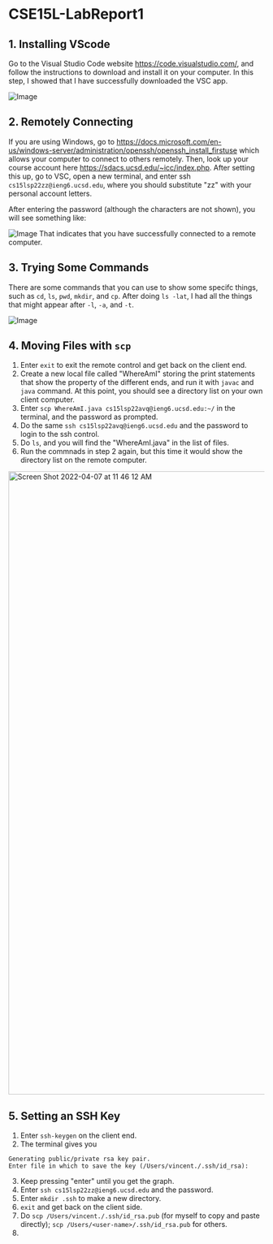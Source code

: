 # CSE15L-LabReport1

## 1. Installing VScode
Go to the Visual Studio Code website https://code.visualstudio.com/, and follow the instructions to download and install it on your computer.
In this step, I showed that I have successfully downloaded the VSC app.

![Image](<img width="1440" alt="Screen Shot 2022-03-31 at 6 28 39 PM" src="https://user-images.githubusercontent.com/103146938/162255778-9dd4eb08-623c-4d3e-b778-74558d00bca9.png">)
## 2. Remotely Connecting
If you are using Windows, go to https://docs.microsoft.com/en-us/windows-server/administration/openssh/openssh_install_firstuse which allows your computer to connect to others remotely. Then, look up your course account here https://sdacs.ucsd.edu/~icc/index.php. After setting this up, go to VSC, open a new terminal, and enter ssh `cs15lsp22zz@ieng6.ucsd.edu`, where you should substitute "zz" with your personal account letters.

After entering the password (although the characters are not shown), you will see something like:

![Image](<img width="1383" alt="Screen Shot 2022-04-07 at 10 09 48 AM" src="https://user-images.githubusercontent.com/103146938/162259088-39b06b18-c5f2-48b6-83c6-ebda8edaa4eb.png">)
That indicates that you have successfully connected to a remote computer.

## 3. Trying Some Commands
There are some commands that you can use to show some specifc things, such as `cd`, `ls`, `pwd`, `mkdir`, and `cp`. After doing `ls -lat`, I had all the things that might appear after `-l`, `-a`, and `-t`.

![Image](<img width="675" alt="Screen Shot 2022-03-31 at 6 39 12 PM" src="https://user-images.githubusercontent.com/103146938/162272598-e2145eb5-9bf9-4351-bfb0-61ae4497561f.png">)

## 4. Moving Files with `scp`
1. Enter `exit` to exit the remote control and get back on the client end.
2. Create a new local file called "WhereAmI" storing the print statements that show the property of the different ends, and run it with `javac` and `java` command. At this point, you should see a directory list on your own client computer.
3. Enter `scp WhereAmI.java cs15lsp22avq@ieng6.ucsd.edu:~/` in the terminal, and the password as prompted.
4. Do the same `ssh cs15lsp22avq@ieng6.ucsd.edu` and the password to login to the ssh control.
5. Do `ls`, and you will find the "WhereAmI.java" in the list of files.
6. Run the commnads in step 2 again, but this time it would show the directory list on the remote computer.

<img width="1228" alt="Screen Shot 2022-04-07 at 11 46 12 AM" src="https://user-images.githubusercontent.com/103146938/162275864-d29ae06b-43da-48ac-a575-719d4d017302.png">

## 5. Setting an SSH Key
1. Enter `ssh-keygen` on the client end.
2. The terminal gives you 
```
Generating public/private rsa key pair.
Enter file in which to save the key (/Users/vincent./.ssh/id_rsa): 
```
3. Keep pressing "enter" until you get the graph.
4. Enter `ssh cs15lsp22zz@ieng6.ucsd.edu` and the password.
5. Enter `mkdir .ssh` to make a new directory.
6. `exit` and get back on the client side.
7. Do `scp /Users/vincent./.ssh/id_rsa.pub` (for myself to copy and paste directly); `scp /Users/<user-name>/.ssh/id_rsa.pub` for others.
8. 
